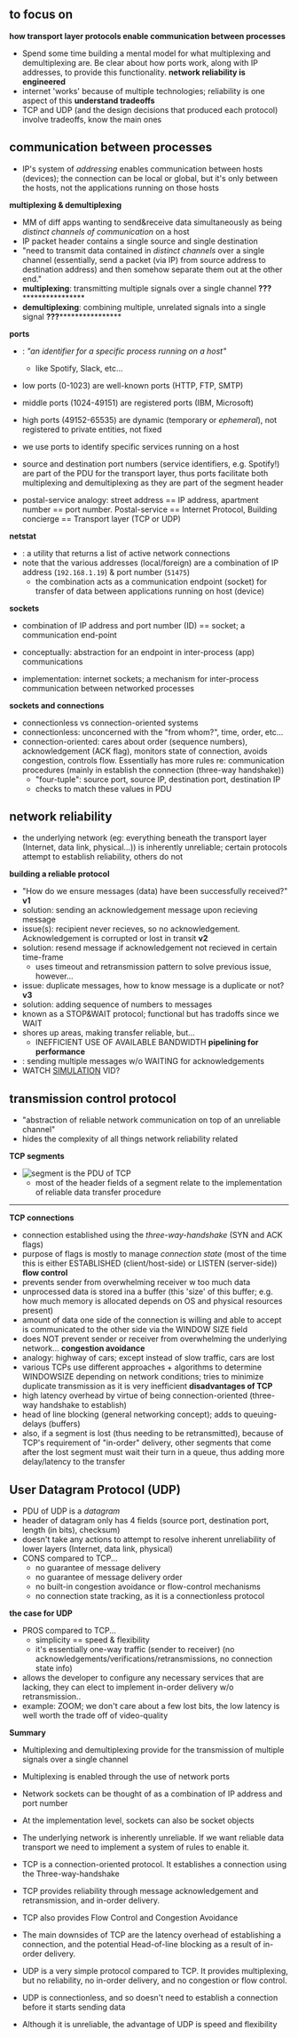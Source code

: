 ## **to focus on**

**how transport layer protocols enable communication between processes**
- Spend some time building a mental model for what multiplexing and demultiplexing are. Be clear about how ports work, along with IP addresses, to provide this functionality.
**network reliability is engineered**
- internet 'works' because of multiple technologies; reliability is one aspect of this
**understand tradeoffs**
- TCP and UDP (and the design decisions that produced each protocol) involve tradeoffs, know the main ones



## **communication between processes**
- IP's system of *addressing* enables communication between hosts (devices); the connection can be local or global, but it's only between the hosts, not the applications running on those hosts

**multiplexing & demultiplexing**
- MM of diff apps wanting to send&receive data simultaneously as being *distinct channels of communication* on a host
- IP packet header contains a single source and single destination
- "need to transmit data contained in *distinct channels* over a single channel (essentially, send a packet (via IP) from source address to destination address) and then somehow separate them out at the other end."
- **multiplexing**: transmitting multiple signals over a single channel
************************???****************************************
- **demultiplexing**: combining multiple, unrelated signals into a single signal
************************???****************************************

**ports**
- : *"an identifier for a specific process running on a host"*
  - like Spotify, Slack, etc...
- low ports (0-1023) are well-known ports (HTTP, FTP, SMTP)
- middle ports (1024-49151) are registered ports (IBM, Microsoft)
- high ports (49152-65535) are dynamic (temporary or *ephemeral*), not registered to private entities, not fixed

- we use ports to identify specific services running on a host
- source and destination port numbers (service identifiers, e.g. Spotify!) are part of the PDU for the transport layer, thus ports facilitate both multiplexing and demultiplexing as they are part of the segment header
- postal-service analogy: street address == IP address, apartment number == port number.  Postal-service == Internet Protocol, Building concierge == Transport layer (TCP or UDP)

**netstat**
- : a utility that returns a list of active network connections
- note that the various addresses (local/foreign) are a combination of IP address (`192.168.1.19`) & port number (`51475`)
  - the combination acts as a communication endpoint (socket) for transfer of data between applications running on host (device)

**sockets**
- combination of IP address and port number (ID) == socket; a communication end-point

- conceptually: abstraction for an endpoint in inter-process (app) communications
- implementation: internet sockets; a mechanism for inter-process communication between networked processes

**sockets and connections**
- connectionless vs connection-oriented systems
- connectionless: unconcerned with the "from whom?", time, order, etc...
- connection-oriented: cares about order (sequence numbers), acknowledgement (ACK flag), monitors state of connection, avoids congestion, controls flow. Essentially has more rules re: communication procedures (mainly in establish the connection (three-way handshake))
  - "four-tuple": source port, source IP, destination port, destination IP
  - checks to match these values in PDU




## **network reliability**
- the underlying network (eg: everything beneath the transport layer (Internet, data link, physical...)) is inherently unreliable; certain protocols attempt to establish reliability, others do not

**building a reliable protocol**
- "How do we ensure messages (data) have been successfully received?"
**v1**
- solution: sending an acknowledgement message upon recieving message
- issue(s): recipient never recieves, so no acknowledgement.  Acknowledgement is corrupted or lost in transit
**v2**
- solution: resend message if acknowledgement not recieved in certain time-frame
  - uses timeout and retransmission pattern to solve previous issue, however...
- issue: duplicate messages, how to know message is a duplicate or not?
**v3**
- solution: adding sequence of numbers to messages
- known as a STOP&WAIT protocol; functional but has tradoffs since we WAIT
- shores up areas, making transfer reliable, but...
  - INEFFICIENT USE OF AVAILABLE BANDWIDTH
**pipelining for performance**
- : sending multiple messages w/o WAITING for acknowledgements
- WATCH [SIMULATION](http://www.ccs-labs.org/teaching/rn/animations/gbn_sr/) VID?



## **transmission control protocol**
- "abstraction of reliable network communication on top of an unreliable channel"
- hides the complexity of all things network reliability related

**TCP segments**
- ![segment](./transport-tcp-segment-header.png) is the PDU of TCP
  - most of the header fields of a segment relate to the implementation of reliable data transfer procedure
********************************

**TCP connections**
- connection established using the *three-way-handshake* (SYN and ACK flags)
- purpose of flags is mostly to manage *connection state* (most of the time this is either ESTABLISHED (client/host-side) or LISTEN (server-side))
**flow control**
- prevents sender from overwhelming receiver w too much data
- unprocessed data is stored ina a buffer (this 'size' of this buffer; e.g. how much memory is allocated depends on OS and physical resources present)
- amount of data one side of the connection is willing and able to accept is communicated to the other side via the WINDOW SIZE field
- does NOT prevent sender or receiver from overwhelming the underlying network...
**congestion avoidance**
- analogy: highway of cars; except instead of slow traffic, cars are lost
- various TCPs use different approaches + algorithms to determine WINDOWSIZE depending on network conditions; tries to minimize duplicate transmission as it is very inefficient
**disadvantages of TCP**
- high latency overhead by virtue of being connection-oriented (three-way handshake to establish)
- head of line blocking (general networking concept); adds to queuing-delays (buffers)
- also, if a segment is lost (thus needing to be retransmitted), because of TCP's requirement of "in-order" delivery, other segments that come after the lost segment must wait their turn in a queue, thus adding more delay/latency to the transfer



## **User Datagram Protocol (UDP)**
- PDU of UDP is a *datagram*
- header of datagram only has 4 fields (source port, destination port, length (in bits), checksum)
- doesn't take any actions to attempt to resolve inherent unreliability of lower layers (Internet, data link, physical)
- CONS compared to TCP...
  - no guarantee of message delivery
  - no guarantee of message delivery order
  - no built-in congestion avoidance or flow-control mechanisms
  - no connection state tracking, as it is a connectionless protocol

**the case for UDP**
- PROS compared to TCP...
  - simplicity == speed & flexibility
  - it's essentially one-way traffic (sender to receiver) (no acknowledgements/verifications/retransmissions, no connection state info)
- allows the developer to configure any necessary services that are lacking, they can elect to implement in-order delivery w/o retransmission..
- example: ZOOM; we don't care about a few lost bits, the low latency is well worth the trade off of video-quality



**Summary**
- Multiplexing and demultiplexing provide for the transmission of multiple signals over a single channel

- Multiplexing is enabled through the use of network ports

- Network sockets can be thought of as a combination of IP address and port number

- At the implementation level, sockets can also be socket objects

- The underlying network is inherently unreliable. If we want reliable data transport we need to implement a system of rules to enable it.

- TCP is a connection-oriented protocol. It establishes a connection using the Three-way-handshake

- TCP provides reliability through message acknowledgement and retransmission, and in-order delivery.

- TCP also provides Flow Control and Congestion Avoidance

- The main downsides of TCP are the latency overhead of establishing a connection, and the potential Head-of-line blocking as a result of in-order delivery.

- UDP is a very simple protocol compared to TCP. It provides multiplexing, but no reliability, no in-order delivery, and no congestion or flow control.

- UDP is connectionless, and so doesn't need to establish a connection before it starts sending data

- Although it is unreliable, the advantage of UDP is speed and flexibility
